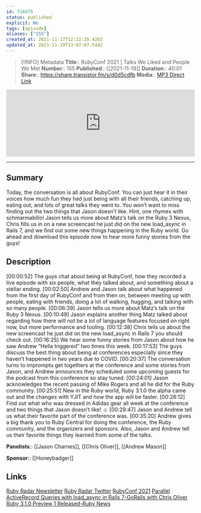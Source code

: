 ```yaml
---
id: 726875
status: published
explicit: No
tags: [episode]
aliases: ["155"]
created_at: 2021-11-17T12:22:35.426Z
updated_at: 2021-11-19T13:07:07.544Z
---
```


> [!INFO] Metadata
> **Title**:: RubyConf 2021 | Talks We Liked and People We Met
> **Number**:: 155
> **Published**:: [[2021-11-19]]
> **Duration**:: 40:01
> **Share**:: <https://share.transistor.fm/s/d0d5cdfb>
> **Media**:: [MP3 Direct Link](https://dts.podtrac.com/redirect.mp3/media.transistor.fm/d0d5cdfb/2da1ca8f.mp3)

<iframe width="100%" height="180" frameborder="no" scrolling="no" seamless src="https://share.transistor.fm/e/d0d5cdfb/dark"></iframe>

---

## Summary

Today, the conversation is all about RubyConf. You can just hear it in their voices how much fun they had just being with all their friends, catching up, eating out, and lots of great talks they went to. You won’t want to miss finding out the two things that Jason doesn’t like. Hint, one rhymes with schmarmabillo! Jason tells us more about Matz’s talk on the Ruby 3 Nexus, Chris fills us in on a new screencast he just did on the new load_async in Rails 7, and we find out some new things happening in the Ruby world. Go ahead and download this episode now to hear more funny stories from the guys!

## Description

[00:00:52] The guys chat about being at RubyConf, how they recorded a live episode with six people, what they talked about, and something about a stellar ending.
[00:02:50] Andrew and Jason talk about what happened from the first day of RubyConf and from then on, between meeting up with people, eating with friends, doing a lot of walking, hugging, and talking with so many people.
[00:06:39] Jason tells us more about Matz’s talk on the Ruby 3 Nexus.
[00:10:49] Jason explains another thing Matz talked about regarding how there will not be a lot of language features focused on right now, but more performance and tooling.
[00:12:38] Chris tells us about the new screencast he just did on the new load_async in Rails 7 you should check out.
[00:16:25] We hear some funny stories from Jason about how he saw Andrew “Hella triggered” two times this week.
[00:17:53] The guys discuss the best thing about being at conferences especially since they haven’t happened in two years due to COVID.
[00:20:37] The conversation turns to impromptu get togethers at the conference and some stories from Jason, and Andrew announces they scheduled some upcoming guests for the podcast from this conference so stay tuned.
[00:24:01] Jason acknowledges the recent passing of Mike Rogers and all he did for the Ruby community.
[00:25:51] New in the Ruby world, Ruby 3.1.0 the alpha came out and the changes with YJIT and how the app will be faster.
[00:28:12] Find out what who was dressed in Adidas gear all week at the conference and two things that Jason doesn’t like! ☺
[00:29:47] Jason and Andrew tell us what their favorite part of the conference was.
[00:35:20] Andrew gives a big thank you to Ruby Central for doing the conference, the Ruby community, and the organizers and sponsors. Also, Jason and Andrew tell us their favorite things they learned from some of the talks.

**Panelists**:: [[Jason Charnes]], [[Chris Oliver]], [[Andrew Mason]]

**Sponsor**:: [[Honeybadger]]

## Links

[Ruby Radar Newsletter](https://rubyradar.dev/)
[Ruby Radar Twitter](https://twitter.com/therubyradar)
[RubyConf 2021](https://rubyconf.org/)
[Parallel ActiveRecord Queries with load_async in Rails 7-GoRails with Chris Oliver](https://gorails.com/episodes/parallel-activerecord-queries-with-load-async-rails-7?autoplay=1)
[Ruby 3.1.0 Preview 1 Released-Ruby News](https://www.ruby-lang.org/en/news/2021/11/09/ruby-3-1-0-preview1-released/)
